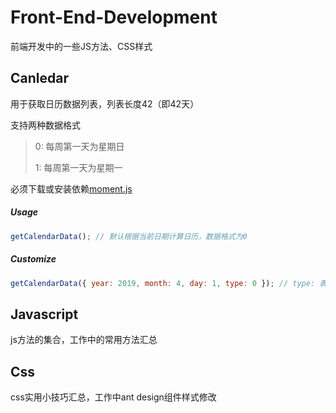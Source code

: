 # Front-End-Development
前端开发中的一些JS方法、CSS样式

## Canledar
用于获取日历数据列表，列表长度42（即42天）

支持两种数据格式
> 0: 每周第一天为星期日
>
> 1: 每周第一天为星期一

必须下载或安装依赖[moment.js](http://momentjs.cn/ "moment.js中文网")
##### Usage
```js
getCalendarData(); // 默认根据当前日期计算日历，数据格式为0
```
##### Customize
```js
getCalendarData({ year: 2019, month: 4, day: 1, type: 0 }); // type: 表示数据格式
```

## Javascript
js方法的集合，工作中的常用方法汇总

## Css
css实用小技巧汇总，工作中ant design组件样式修改
